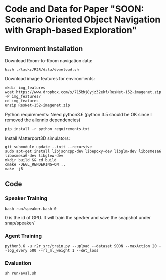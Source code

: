 # Code and Data for Paper "SOON: Scenario Oriented Object Navigation with Graph-based Exploration" 

## Environment Installation
Download Room-to-Room navigation data:
```
bash ./tasks/R2R/data/download.sh
```

Download image features for environments:
```
mkdir img_features
wget https://www.dropbox.com/s/715bbj8yjz32ekf/ResNet-152-imagenet.zip -P img_features/
cd img_features
unzip ResNet-152-imagenet.zip
```

Python requirements: Need python3.6 (python 3.5 should be OK since I removed the allennlp dependencies)
```
pip install -r python_requirements.txt
```

Install Matterport3D simulators:
```
git submodule update --init --recursive 
sudo apt-get install libjsoncpp-dev libepoxy-dev libglm-dev libosmesa6 libosmesa6-dev libglew-dev
mkdir build && cd build
cmake -DEGL_RENDERING=ON ..
make -j8
```

## Code

### Speaker Training
```
bash run/speaker.bash 0
```
0 is the id of GPU. It will train the speaker and save the snapshot under snap/speaker/

### Agent Training
```
python3.6 -u r2r_src/train.py --upload --dataset SOON --maxAction 20 --log_every 500 --rl_ml_weight 1 --det_loss
```

### Evaluation

```
sh run/eval.sh
```

